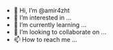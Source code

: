 - 👋 Hi, I’m @amir4zht
- 👀 I’m interested in ...
- 🌱 I’m currently learning ...
- 💞️ I’m looking to collaborate on ...
- 📫 How to reach me ...

<!---
amir4zht/amir4zht is a ✨ special ✨ repository because its `README.md` (this file) appears on your GitHub profile.
You can click the Preview link to take a look at your changes.
--->
